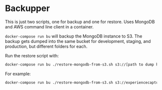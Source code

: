 # Backupper

This is just two scripts, one for backup and one for restore. Uses MongoDB and AWS command line client in a container.

`docker-compose run bu` will backup the MongoDB instance to S3. The backup gets dumped into the same bucket for development, staging, and production, but different folders for each.

[comment]: <> (TODO: get this working/have examples in production)
Run the restore script with:
```bash
docker-compose run bu ./restore-mongodb-from-s3.sh s3://[path to dump here]
```
For example:
```bash
docker-compose run bu ./restore-mongodb-from-s3.sh s3://experiencecapture-ec-db-backups/development/2020-02-10T20:21:41Z.gz
```